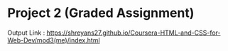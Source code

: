 # Project 2 (Graded Assignment)

Output Link : https://shreyans27.github.io/Coursera-HTML-and-CSS-for-Web-Dev/mod3(me)/index.html

